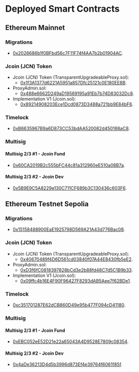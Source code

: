 # Deployed Smart Contracts

## Ethereum Mainnet

### Migrations
  - [0x2026686b1f0BFbd56c7F11F74f4AA7b2b01904AC](https://etherscan.io/address/0x2026686b1f0BFbd56c7F11F74f4AA7b2b01904AC).

### Jcoin (JCN) Token
  - Jcoin (JCN) Token (TransparentUpgradeableProxy.sol):
    - [0x1f3A1377d6221A5951a857Dfc25121c0E180EE8B](https://etherscan.io/token/0x1f3A1377d6221A5951a857Dfc25121c0E180EE8B).
  - ProxyAdmin.sol:
    - [0x488e6662D249aD19569195a91Eb7b74D83032Dc8](https://etherscan.io/address/0x488e6662D249aD19569195a91Eb7b74D83032Dc8).
  - Implementation V1 (Jcoin.sol):
    - [0x89214908203Ece1Dcd0873D3488a721bb9E84bF6](https://etherscan.io/address/0x89214908203Ece1Dcd0873D3488a721bb9E84bF6).

### Timelock
  - [0xB6635967B9a6D873CC53bdAA520082d450188aC8](https://etherscan.io/address/0xB6635967B9a6D873CC53bdAA520082d450188aC8).

### Multisig
#### Multisig 2/3 #1 - Jcoin Fund
  - [0x60CA2019B2c555bFC44c81a312960eE510a08B7a](https://etherscan.io/address/0x60CA2019B2c555bFC44c81a312960eE510a08B7a).

#### Multisig 2/3 #2 - Jcoin Dev
  - [0x5B9E9C5A8229e130C711CF689b3C130436c603F6](https://etherscan.io/address/0x5B9E9C5A8229e130C711CF689b3C130436c603F6).



## Ethereum Testnet Sepolia

### Migrations
  - [0x15158488900EaE1925798D569A21A43d776Bac08](https://sepolia.etherscan.io/address/0x15158488900EaE1925798D569A21A43d776Bac08).

### Jcoin (JCN) Token
  - Jcoin (JCN) Token (TransparentUpgradeableProxy.sol):
    - [0x40670489f4D6D561cd03840f07A44E8430fb5eE2](https://sepolia.etherscan.io/token/0x40670489f4D6D561cd03840f07A44E8430fb5eE2).
  - ProxyAdmin.sol:
    - [0xD3f6fC0818397828bCd3e2b88fd48C7d5C1B9b33](https://sepolia.etherscan.io/address/0xD3f6fC0818397828bCd3e2b88fd48C7d5C1B9b33).
  - Implementation V1 (Jcoin.sol):
    - [0x09ffc4b16E4F90F96427F8293dAB5Aee7f62BDe1](https://sepolia.etherscan.io/address/0x09ffc4b16E4F90F96427F8293dAB5Aee7f62BDe1).

### Timelock
  - [0xc351701287E62dCB860D49e95b477F094cD41180](https://sepolia.etherscan.io/address/0xc351701287E62dCB860D49e95b477F094cD41180).

### Multisig
#### Multisig 2/3 #1 - Jcoin Fund
  - [0xEBC052eE52D21e22a65043A4D9528E7809c08354](https://sepolia.etherscan.io/address/0xEBC052eE52D21e22a65043A4D9528E7809c08354).

#### Multisig 2/3 #2 - Jcoin Dev
  - [0x4aDe36213D4d5b3996d873Ef4e39764f6061f85f](https://sepolia.etherscan.io/address/0x4aDe36213D4d5b3996d873Ef4e39764f6061f85f).

